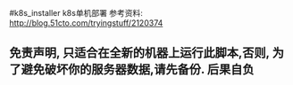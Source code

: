 #k8s_installer k8s单机部署
参考资料: http://blog.51cto.com/tryingstuff/2120374
## 免责声明, 只适合在全新的机器上运行此脚本,否则, 为了避免破坏你的服务器数据,请先备份. 后果自负